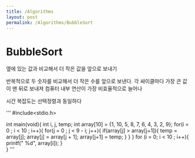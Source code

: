 ```yaml
---
title: /Algorithms
layout: post
permalink: /Algorithms/BubbleSort
---
```


# BubbleSort

옆에 있는 값과 비교해서 더 작은 값을 앞으로 보내기

반복적으로 두 숫자를 비교해서 더 작은 수를 앞으로 보낸다.
각 싸이클마다 가장 큰 값이 맨 뒤로 보내져
컴퓨터 내부 연산이 가장 비효율적으로 늘어나

시간 복잡도는 선택정렬과 동일하다

'''
#include<stdio.h>

int main(void){
    int i, j, temp;
    int array[10] = {1, 10, 5, 8, 7, 6, 4, 3, 2, 9};
    for(i = 0 ; i < 10 ; i++){
        for(j = 0 ; j < 9 - i; j++){
            if(array[j] > array[j+1]){
                temp = array[j];
                array[j] = array[j + 1];
                array[j+1] = temp;
            }
        }
    }
    for (i = 0; i < 10 ; i++){
        printf(" %d", array[i]);
    }    
}
'''

